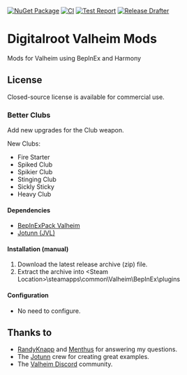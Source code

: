 [![NuGet Package](https://github.com/Digitalroot-Valheim/Digitalroot.Valheim.BetterClubs/actions/workflows/publish.yml/badge.svg)](https://github.com/Digitalroot-Valheim/Digitalroot.Valheim.BetterClubs/actions/workflows/publish.yml)
[![CI](https://github.com/Digitalroot-Valheim/Digitalroot.Valheim.BetterClubs/actions/workflows/ci.yml/badge.svg)](https://github.com/Digitalroot-Valheim/Digitalroot.Valheim.BetterClubs/actions/workflows/ci.yml)
[![Test Report](https://github.com/Digitalroot-Valheim/Digitalroot.Valheim.BetterClubs/actions/workflows/test-report.yml/badge.svg)](https://github.com/Digitalroot-Valheim/Digitalroot.Valheim.BetterClubs/actions/workflows/test-report.yml)
[![Release Drafter](https://github.com/Digitalroot-Valheim/Digitalroot.Valheim.BetterClubs/actions/workflows/drafter.yml/badge.svg)](https://github.com/Digitalroot-Valheim/Digitalroot.Valheim.BetterClubs/actions/workflows/drafter.yml)

# Digitalroot Valheim Mods
Mods for Valheim using BepInEx and Harmony

## License
Closed-source license is available for commercial use.

### Better Clubs
Add new upgrades for the Club weapon. 

New Clubs:
- Fire Starter
- Spiked Club
- Spikier Club
- Stinging Club
- Sickly Sticky
- Heavy Club

#### Dependencies
- <a href="https://valheim.thunderstore.io/package/denikson/BepInExPack_Valheim/"  target="_blank">BepInExPack Valheim</a>
- <a href="https://github.com/Valheim-Modding/Jotunn" target="_blank">Jotunn (JVL)</a>

#### Installation (manual)
1. Download the latest release archive (zip) file.
1. Extract the archive into &lt;Steam Location&gt;\steamapps\common\Valheim\BepInEx\plugins

#### Configuration 
- No need to configure.

## Thanks to 
- <a href="https://github.com/RandyKnapp" target="_blank">RandyKnapp</a> and <a href="https://github.com/Menthus123" target="_blank">Menthus</a> for answering my questions.
- The <a href="https://github.com/Valheim-Modding/Jotunn" target="_blank">Jotunn</a> crew for creating great examples.
- The <a href="https://discord.gg/GUEBuCuAMz" target="_blank">Valheim Discord</a> community. 

